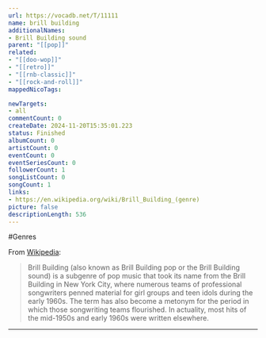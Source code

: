 ```yaml
---
url: https://vocadb.net/T/11111
name: brill building
additionalNames: 
- Brill Building sound
parent: "[[pop]]"
related:
- "[[doo-wop]]"
- "[[retro]]"
- "[[rnb-classic]]"
- "[[rock-and-roll]]"
mappedNicoTags:

newTargets:
- all
commentCount: 0
createDate: 2024-11-20T15:35:01.223
status: Finished
albumCount: 0
artistCount: 0
eventCount: 0
eventSeriesCount: 0
followerCount: 1
songListCount: 0
songCount: 1
links: 
- https://en.wikipedia.org/wiki/Brill_Building_(genre)
picture: false
descriptionLength: 536
---
```


#Genres

From [Wikipedia](https://en.wikipedia.org/wiki/Brill_Building_(genre)):

> Brill Building (also known as Brill Building pop or the Brill Building sound) is a subgenre of pop music that took its name from the Brill Building in New York City, where numerous teams of professional songwriters penned material for girl groups and teen idols during the early 1960s.
The term has also become a metonym for the period in which those songwriting teams flourished. In actuality, most hits of the mid-1950s and early 1960s were written elsewhere.

---

